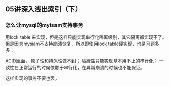 ## 05讲深入浅出索引（下）

### 怎么让mysql的myisam支持事务

用lock table 来实现，但是这样只能实现串行化隔离级别，其它隔离都实现不了。但是因为mysiam不支持崩溃恢复，所以即使用lock table硬实现，也是问题多多：

ACID里面， 原子性和持久性做不到；
隔离性只能实现基本用不上的串行化；
一致性在正常运行的时候依赖于串行化，在异常崩溃的时候也不能保证。

这样实现的事务不要也罢。

